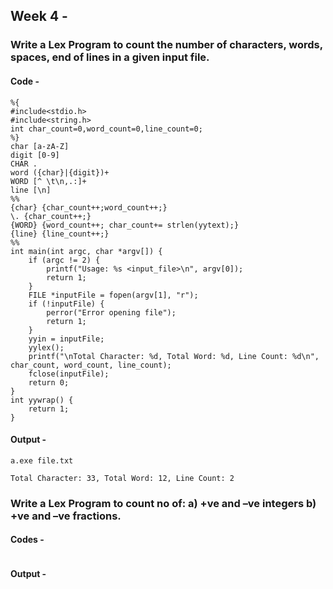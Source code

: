 ## Week 4 -

### Write a Lex Program to count the number of characters, words, spaces, end of lines in a given input file.

#### Code -

```
%{
#include<stdio.h>
#include<string.h>
int char_count=0,word_count=0,line_count=0;
%}
char [a-zA-Z]
digit [0-9]
CHAR .
word ({char}|{digit})+
WORD [^ \t\n,.:]+
line [\n]
%%
{char} {char_count++;word_count++;}
\. {char_count++;}
{WORD} {word_count++; char_count+= strlen(yytext);}
{line} {line_count++;}
%%
int main(int argc, char *argv[]) {
    if (argc != 2) {
        printf("Usage: %s <input_file>\n", argv[0]);
        return 1;
    }
    FILE *inputFile = fopen(argv[1], "r");
    if (!inputFile) {
        perror("Error opening file");
        return 1;
    }
    yyin = inputFile;
    yylex();
    printf("\nTotal Character: %d, Total Word: %d, Line Count: %d\n", char_count, word_count, line_count);
    fclose(inputFile);
    return 0;
}
int yywrap() {
    return 1;
}
```

#### Output -

```
a.exe file.txt

Total Character: 33, Total Word: 12, Line Count: 2
```

### Write a Lex Program to count no of: a) +ve and –ve integers b) +ve and –ve fractions.

#### Codes -

```

```

#### Output -

```

```
